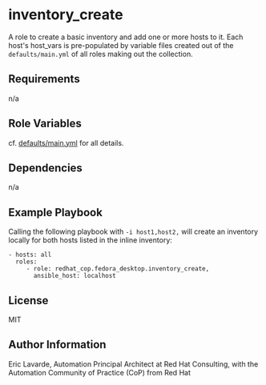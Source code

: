 inventory\_create
================

A role to create a basic inventory and add one or more hosts to it.
Each host's host\_vars is pre-populated by variable files created out of the `defaults/main.yml` of all roles making out the collection.

Requirements
------------

n/a

Role Variables
--------------

cf. [defaults/main.yml](defaults/main.yml) for all details.

Dependencies
------------

n/a

Example Playbook
----------------

Calling the following playbook with `-i host1,host2,` will create an inventory locally for both hosts listed in the inline inventory:

    - hosts: all
      roles:
         - role: redhat_cop.fedora_desktop.inventory_create,
           ansible_host: localhost

License
-------

MIT

Author Information
------------------

Eric Lavarde, Automation Principal Architect at Red Hat Consulting,
with the Automation Community of Practice (CoP) from Red Hat
